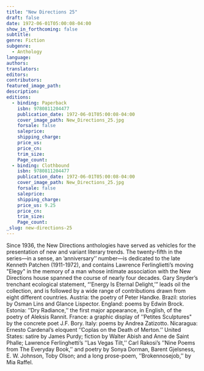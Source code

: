 ```yaml
---
title: "New Directions 25"
draft: false
date: 1972-06-01T05:00:08-04:00
show_in_forthcoming: false
subtitle:
genre: Fiction
subgenre:
  - Anthology
language:
authors:
translators:
editors:
contributors:
featured_image_path:
description:
editions:
  - binding: Paperback
    isbn: 9780811204477
    publication_date: 1972-06-01T05:00:08-04:00
    cover_image_path: New_Directions_25.jpg
    forsale: false
    saleprice:
    shipping_charge:
    price_us:
    price_cn:
    trim_size:
    Page_count:
  - binding: Clothbound
    isbn: 9780811204477
    publication_date: 1972-06-01T05:00:08-04:00
    cover_image_path: New_Directions_25.jpg
    forsale: false
    saleprice:
    shipping_charge:
    price_us: 9.25
    price_cn:
    trim_size:
    Page_count:
_slug: new-directions-25
---
```


Since 1936, the New Directions anthologies have served as vehicles for the presentation of new and variant literary trends. The twenty-fifth in the series––in a sense, an ’anniversary’’ number––is dedicated to the late Kenneth Patchen (1911-1972), and contains Lawrence Ferlinglietti’s moving "Elegy" in the memory of a man whose intimate association with the New Directions house spanned the course of nearly four decades. Gary Snyder’s trenchant ecological statement, “’Energy Is Eternal Delight,’” leads oil the collection, and is followed by a wide range of contributions drawn from eight different countries. Austria: the poetry of Peter Handke. Brazil: stories by Osman Lins and Glance Lispector. England: poems by Edwin Brock. Estonia: ’’Dry Radiance,’’ the first major appearance, in English, of the poetry of Aleksis Rannit. France: a graphic display of ’’Petites Sculptures" by the concrete poet J.F. Bory. Italy: poems by Andrea Zatizotto. Nicaragua: Ernesto Cardenal’s eloquent ’’Coplas on the Death of Merton.’’ United States: satire by James Purdy; fiction by Walter Abish and Anne de Saint Phalle; Lawrence Ferlinghetti’s ’’Las Vegas Tilt,’’ Carl Rakosi’s ’’Nine Poems from The Everyday Book,’’ and poetry by Sonya Dorman, Barent Gjelsness, E. W. Johnson, Toby Olson; and a long prose-poem, ’’Brokennosejob,’’ by Mia Raffel.

